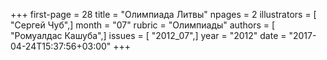 +++
first-page = 28
title = "Олимпиада Литвы"
npages = 2
illustrators = [ "Сергей Чуб",]
month = "07"
rubric = "Олимпиады"
authors = [ "Ромуалдас Кашуба",]
issues = [ "2012_07",]
year = "2012"
date = "2017-04-24T15:37:56+03:00"
+++

